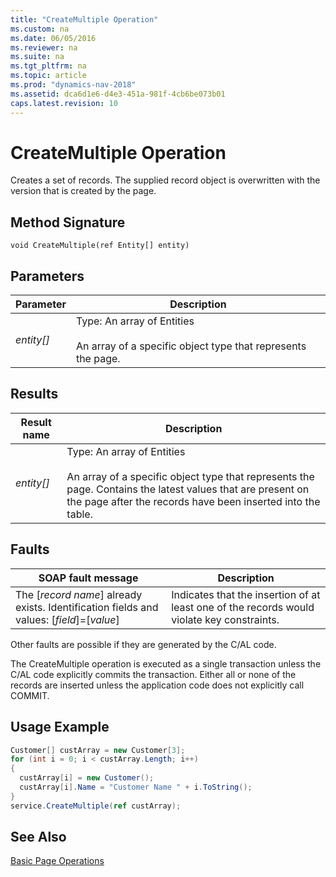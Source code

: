 ```yaml
---
title: "CreateMultiple Operation"
ms.custom: na
ms.date: 06/05/2016
ms.reviewer: na
ms.suite: na
ms.tgt_pltfrm: na
ms.topic: article
ms.prod: "dynamics-nav-2018"
ms.assetid: dca6d1e6-d4e3-451a-981f-4cb6be073b01
caps.latest.revision: 10
---
```

# CreateMultiple Operation
Creates a set of records. The supplied record object is overwritten with the version that is created by the page.  
  
## Method Signature  
 `void CreateMultiple(ref Entity[] entity)`  
  
## Parameters  
  
|Parameter|Description|  
|---------------|-----------------|  
|*entity\[\]*|Type: An array of Entities<br /><br /> An array of a specific object type that represents the page.|  
  
## Results  
  
|Result name|Description|  
|-----------------|-----------------|  
|*entity\[\]*|Type: An array of Entities<br /><br /> An array of a specific object type that represents the page. Contains the latest values that are present on the page after the records have been inserted into the table.|  
  
## Faults  
  
|SOAP fault message|Description|  
|------------------------|-----------------|  
|The \[*record name*\] already exists. Identification fields and values:  \[*field*\]=\[*value*\]|Indicates that the insertion of at least one of the records would violate key constraints.|  
  
 Other faults are possible if they are generated by the C/AL code.  
  
 The CreateMultiple operation is executed as a single transaction unless the C/AL code explicitly commits the transaction. Either all or none of the records are inserted unless the application code does not explicitly call COMMIT.  
  
## Usage Example  
  
```c#  
Customer[] custArray = new Customer[3];  
for (int i = 0; i < custArray.Length; i++)  
{  
  custArray[i] = new Customer();  
  custArray[i].Name = "Customer Name " + i.ToString();  
}  
service.CreateMultiple(ref custArray);  
```  
  
## See Also  
 [Basic Page Operations](Basic-Page-Operations.md)